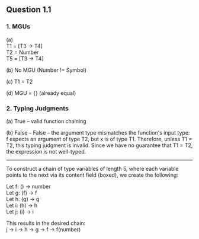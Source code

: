 ## Question 1.1

### 1. MGUs
(a)  
T1 = [T3 -> T4]  
T2 = Number  
T5 = [T3 -> T4]

(b) No MGU (Number != Symbol)

(c) T1 = T2

(d) MGU = {} (already equal)

### 2. Typing Judgments

(a) True – valid function chaining

(b) False – False – the argument type mismatches the function's input type: f expects an argument of type T2, but x is of type T1. Therefore, unless T1 = T2, this typing judgment is invalid. Since we have no guarantee that T1 = T2, the expression is not well-typed.


---

To construct a chain of type variables of length 5, where each variable points to the next via its content field (boxed), we create the following:

Let f: () → number  
Let g: (f) → f  
Let h: (g) → g  
Let i: (h) → h  
Let j: (i) → i  


This results in the desired chain:  
j -> i -> h -> g -> f -> f(number)
